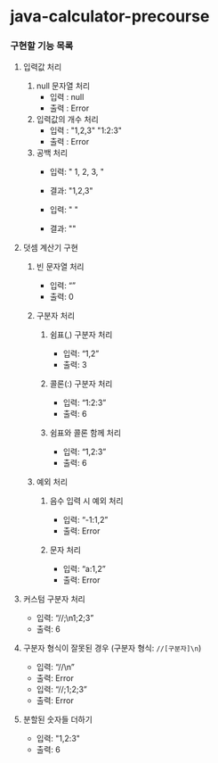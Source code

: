# java-calculator-precourse

### 구현할 기능 목록

1. 입력값 처리
   1. null 문자열 처리
      - 입력 : null
      - 출력 : Error
   2. 입력값의 개수 처리
      - 입력 : "1,2,3" "1:2:3"
      - 출력 : Error
   1. 공백 처리
       - 입력: "  1, 2, 3,  "
       - 결과: "1,2,3"

       - 입력: "     "
       - 결과: ""

1. 덧셈 계산기 구현
   1. 빈 문자열 처리
       - 입력: “”
       - 출력: 0

   1. 구분자 처리
      1. 쉼표(,) 구분자 처리
          - 입력: “1,2”
          - 출력: 3

      1. 콜론(:) 구분자 처리
          - 입력: “1:2:3”
          - 출력: 6

      1. 쉼표와 콜론 함께 처리
          - 입력: “1,2:3”
          - 출력: 6

   1. 예외 처리
      1. 음수 입력 시 예외 처리
         - 입력: “-1:1,2”
         - 출력: Error

      1. 문자 처리
         - 입력: “a:1,2”
         - 출력: Error

1. 커스텀 구분자 처리
    - 입력: “//;\n1;2;3”
    - 출력: 6
1. 구분자 형식이 잘못된 경우 (구분자 형식: `//[구분자]\n`)
     - 입력: “//\n”
     - 출력: Error
     - 입력: “//;1;2;3”
     - 출력: Error

1. 분할된 숫자들 더하기
    - 입력: "1,2:3"
    - 출력: 6